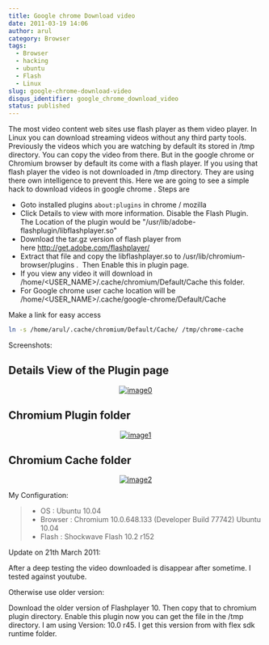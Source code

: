```yaml
---
title: Google chrome Download video
date: 2011-03-19 14:06
author: arul
category: Browser
tags:
  - Browser
  - hacking
  - ubuntu
  - Flash
  - Linux
slug: google-chrome-download-video
disqus_identifier: google_chrome_download_video
status: published
---
```


The most video content web sites use flash player as them video
player. In Linux you can download streaming videos without any third
party tools. Previously the videos which you are watching by default its
stored in /tmp directory. You can copy the video from there. But in the
google chrome or Chromium browser by default its come with a flash
player. If you using that flash player the video is not downloaded in
/tmp directory. They are using there own intelligence to prevent this.
Here we are going to see a simple hack to download videos in google
chrome . Steps are

-   Goto installed plugins `about:plugins` in chrome / mozilla
-   Click Details to view with more information. Disable the Flash
    Plugin. The Location of the plugin would be
    \"/usr/lib/adobe-flashplugin/libflashplayer.so\"
-   Download the tar.gz version of flash player from
    here http://get.adobe.com/flashplayer/
-   Extract that file and copy the libflashplayer.so
    to /usr/lib/chromium-browser/plugins .  Then Enable this in plugin
    page.
-   If you view any video it will download in
    /home/\<USER_NAME\>/.cache/chromium/Default/Cache this folder.
-   For Google chrome user cache location will be
    /home/\<USER_NAME\>/.cache/google-chrome/Default/Cache

Make a link for easy access

``` bash
ln -s /home/arul/.cache/chromium/Default/Cache/ /tmp/chrome-cache
```

Screenshots:

## Details View of the Plugin page

<div class="separator" style="clear: both; text-align: center;">

[![image0](http://1.bp.blogspot.com/-cLF0pmaL9ws/TYULYUaA1oI/AAAAAAAAAns/BrRbE1fbemo/s400/chrome%2Bplugin%2B-%2BDetails%2Bview.png)](http://1.bp.blogspot.com/-cLF0pmaL9ws/TYULYUaA1oI/AAAAAAAAAns/BrRbE1fbemo/s1600/chrome%2Bplugin%2B-%2BDetails%2Bview.png)

</div>

## Chromium Plugin folder

<div class="separator" style="clear: both; text-align: center;">

[![image1](http://1.bp.blogspot.com/-k8fb-V-sEks/TYUL-qW_N2I/AAAAAAAAAn0/t-R6vmr_-ow/s400/chrome%2Bplugin%2Bdirectory.png)](http://1.bp.blogspot.com/-k8fb-V-sEks/TYUL-qW_N2I/AAAAAAAAAn0/t-R6vmr_-ow/s1600/chrome%2Bplugin%2Bdirectory.png)

</div>

## Chromium Cache folder

<div class="separator" style="clear: both; text-align: center;">

[![image2](http://4.bp.blogspot.com/-RHXSFHAJpCA/TYUMIGQU6_I/AAAAAAAAAn8/M_eTTLo3IKM/s400/chrome%2Bcache%2Blocation.png)](http://4.bp.blogspot.com/-RHXSFHAJpCA/TYUMIGQU6_I/AAAAAAAAAn8/M_eTTLo3IKM/s1600/chrome%2Bcache%2Blocation.png)

</div>

My Configuration:

> -   OS : Ubuntu 10.04
> -   Browser : Chromium 10.0.648.133 (Developer Build 77742) Ubuntu
>     10.04
> -   Flash : Shockwave Flash 10.2 r152

Update on 21th March 2011:

After a deep testing the video downloaded is disappear after sometime. I
tested against youtube.

Otherwise use older version:

Download the older version of Flashplayer 10. Then copy that to chromium
plugin directory. Enable this plugin now you can get the file in the
/tmp directory. I am using Version: 10.0 r45. I get this version from
with flex sdk runtime folder.
